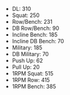 * DL: 310
*  Squat: 250
*  Row/Bench: 231
*  DB Row/Bench: 90
*  Incline Bench: 185
*  Incline DB Bench: 70
*  Military: 185
*  DB Military: 70
*  Push Up: 62
*  Pull Up: 20
*  1RPM Squat: 515
*  1RPM Row: 415
*  1RPM Bench: 385
